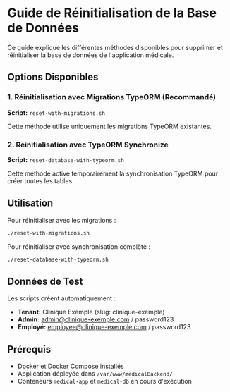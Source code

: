 # Guide de Réinitialisation de la Base de Données

Ce guide explique les différentes méthodes disponibles pour supprimer et réinitialiser la base de données de l'application médicale.

## Options Disponibles

### 1. Réinitialisation avec Migrations TypeORM (Recommandé)
**Script:** `reset-with-migrations.sh`

Cette méthode utilise uniquement les migrations TypeORM existantes.

### 2. Réinitialisation avec TypeORM Synchronize  
**Script:** `reset-database-with-typeorm.sh`

Cette méthode active temporairement la synchronisation TypeORM pour créer toutes les tables.

## Utilisation

Pour réinitialiser avec les migrations :
```bash
./reset-with-migrations.sh
```

Pour réinitialiser avec synchronisation complète :
```bash
./reset-database-with-typeorm.sh
```

## Données de Test

Les scripts créent automatiquement :
- **Tenant:** Clinique Exemple (slug: clinique-exemple)
- **Admin:** admin@clinique-exemple.com / password123  
- **Employé:** employee@clinique-exemple.com / password123

## Prérequis

- Docker et Docker Compose installés
- Application déployée dans `/var/www/medicalBackend/`
- Conteneurs `medical-app` et `medical-db` en cours d'exécution 